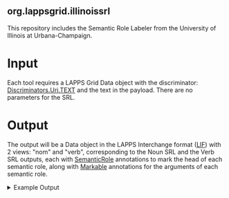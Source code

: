 ## org.lappsgrid.illinoissrl
This repository includes the Semantic Role Labeler from the University of Illinois at Urbana-Champaign.

# Input
Each tool requires a LAPPS Grid Data object with the discriminator: [Discriminators.Uri.TEXT](http://vocab.lappsgrid.org/ns/media/text) and the text in the payload. There are no parameters for the SRL.
 
# Output
The output will be a Data object in the LAPPS Interchange format ([LIF](http://vocab.lappsgrid.org/ns/media/jsonld#lif)) with 2 views: "nom" and "verb", corresponding to the Noun SRL and the Verb SRL outputs, each with [SemanticRole](http://vocab.lappsgrid.org/SemanticRole) annotations to mark the head of each semantic role, along with [Markable](http://vocab.lappsgrid.org/Markable) annotations for the arguments of each semantic role. 

<details>
<summary>Example Output</summary>
````json
{
  "discriminator" : "http://vocab.lappsgrid.org/ns/media/jsonld#lif",
  "payload" : {
    "@context" : "http://vocab.lappsgrid.org/context-1.0.0.jsonld",
    "metadata" : { },
    "text" : {
      "@value" : "In order to succeed, we must first believe that we can."
    },
    "views" : [ {
      "id" : "nom",
      "metadata" : {
        "contains" : {
          "http://vocab.lappsgrid.org/SemanticRole" : {
            "producer" : "org.lappsgrid.illinoissrl.IllinoisSRL",
            "type" : "srl:uiuc"
          }
        }
      },
      "annotations" : [ {
        "id" : "nom-0",
        "start" : 3,
        "end" : 8,
        "@type" : "http://vocab.lappsgrid.org/SemanticRole",
        "label" : "Role",
        "features" : {
          "head" : "order",
          "argument" : [ "nom-0-f0" ]
        }
      }, {
        "id" : "nom-0-f0",
        "start" : 9,
        "end" : 19,
        "@type" : "http://vocab.lappsgrid.org/Markable",
        "label" : "A1",
        "features" : {
          "http://vocab.lappsgrid.org/ns/media/text" : "to succeed"
        }
      } ]
    }, {
      "id" : "verb",
      "metadata" : {
        "contains" : {
          "http://vocab.lappsgrid.org/SemanticRole" : {
            "producer" : "org.lappsgrid.illinoissrl.IllinoisSRL",
            "type" : "srl:uiuc"
          }
        }
      },
      "annotations" : [ {
        "id" : "verb-0",
        "start" : 35,
        "end" : 42,
        "@type" : "http://vocab.lappsgrid.org/SemanticRole",
        "label" : "Role",
        "features" : {
          "head" : "believe",
          "argument" : [ "verb-0-f0", "verb-0-f1", "verb-0-f2", "verb-0-f3", "verb-0-f4" ]
        }
      }, {
        "id" : "verb-0-f0",
        "start" : 21,
        "end" : 23,
        "@type" : "http://vocab.lappsgrid.org/Markable",
        "label" : "A0",
        "features" : {
          "http://vocab.lappsgrid.org/ns/media/text" : "we"
        }
      }, {
        "id" : "verb-0-f1",
        "start" : 43,
        "end" : 54,
        "@type" : "http://vocab.lappsgrid.org/Markable",
        "label" : "A1",
        "features" : {
          "http://vocab.lappsgrid.org/ns/media/text" : "that we can"
        }
      }, {
        "id" : "verb-0-f2",
        "start" : 0,
        "end" : 19,
        "@type" : "http://vocab.lappsgrid.org/Markable",
        "label" : "AM-LOC",
        "features" : {
          "http://vocab.lappsgrid.org/ns/media/text" : "In order to succeed"
        }
      }, {
        "id" : "verb-0-f3",
        "start" : 24,
        "end" : 28,
        "@type" : "http://vocab.lappsgrid.org/Markable",
        "label" : "AM-MOD",
        "features" : {
          "http://vocab.lappsgrid.org/ns/media/text" : "must"
        }
      }, {
        "id" : "verb-0-f4",
        "start" : 29,
        "end" : 34,
        "@type" : "http://vocab.lappsgrid.org/Markable",
        "label" : "AM-TMP",
        "features" : {
          "http://vocab.lappsgrid.org/ns/media/text" : "first"
        }
      }, {
        "id" : "verb-1",
        "start" : 35,
        "end" : 42,
        "@type" : "http://vocab.lappsgrid.org/SemanticRole",
        "label" : "Role",
        "features" : {
          "head" : "believe",
          "argument" : [ "verb-1-f0", "verb-1-f1", "verb-1-f2", "verb-1-f3", "verb-1-f4" ]
        }
      }, {
        "id" : "verb-1-f0",
        "start" : 21,
        "end" : 23,
        "@type" : "http://vocab.lappsgrid.org/Markable",
        "label" : "A0",
        "features" : {
          "http://vocab.lappsgrid.org/ns/media/text" : "we"
        }
      }, {
        "id" : "verb-1-f1",
        "start" : 43,
        "end" : 54,
        "@type" : "http://vocab.lappsgrid.org/Markable",
        "label" : "A1",
        "features" : {
          "http://vocab.lappsgrid.org/ns/media/text" : "that we can"
        }
      }, {
        "id" : "verb-1-f2",
        "start" : 0,
        "end" : 19,
        "@type" : "http://vocab.lappsgrid.org/Markable",
        "label" : "AM-LOC",
        "features" : {
          "http://vocab.lappsgrid.org/ns/media/text" : "In order to succeed"
        }
      }, {
        "id" : "verb-1-f3",
        "start" : 24,
        "end" : 28,
        "@type" : "http://vocab.lappsgrid.org/Markable",
        "label" : "AM-MOD",
        "features" : {
          "http://vocab.lappsgrid.org/ns/media/text" : "must"
        }
      }, {
        "id" : "verb-1-f4",
        "start" : 29,
        "end" : 34,
        "@type" : "http://vocab.lappsgrid.org/Markable",
        "label" : "AM-TMP",
        "features" : {
          "http://vocab.lappsgrid.org/ns/media/text" : "first"
        }
      } ]
    } ]
  },
  "parameters" : { }
}
````
</details>